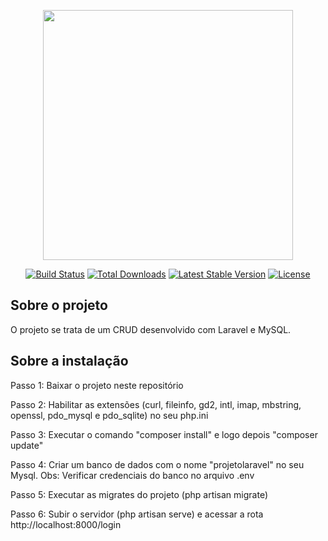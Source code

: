 <p align="center"><img src="https://res.cloudinary.com/dtfbvvkyp/image/upload/v1566331377/laravel-logolockup-cmyk-red.svg" width="400"></p>

<p align="center">
<a href="https://travis-ci.org/laravel/framework"><img src="https://travis-ci.org/laravel/framework.svg" alt="Build Status"></a>
<a href="https://packagist.org/packages/laravel/framework"><img src="https://poser.pugx.org/laravel/framework/d/total.svg" alt="Total Downloads"></a>
<a href="https://packagist.org/packages/laravel/framework"><img src="https://poser.pugx.org/laravel/framework/v/stable.svg" alt="Latest Stable Version"></a>
<a href="https://packagist.org/packages/laravel/framework"><img src="https://poser.pugx.org/laravel/framework/license.svg" alt="License"></a>
</p>

## Sobre o projeto

O projeto se trata de um CRUD desenvolvido com Laravel e MySQL.

## Sobre a instalação

<p>Passo 1: Baixar o projeto neste repositório</p>
<p>Passo 2: Habilitar as extensões (curl, fileinfo, gd2, intl, imap, mbstring, openssl, pdo_mysql e pdo_sqlite) no seu php.ini</p>
<p>Passo 3: Executar o comando "composer install" e logo depois "composer update"</p>
<p>Passo 4: Criar um banco de dados com o nome "projetolaravel" no seu Mysql. Obs: Verificar credenciais do banco no arquivo .env</p>
<p>Passo 5: Executar as migrates do projeto (php artisan migrate)</p>
<p>Passo 6: Subir o servidor (php artisan serve) e acessar a rota http://localhost:8000/login </p>
